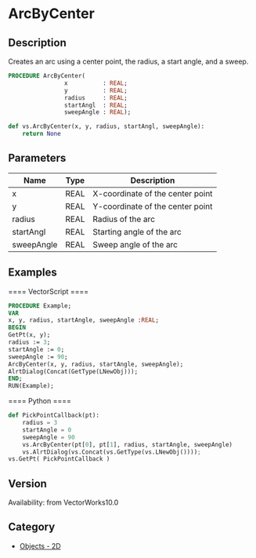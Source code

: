 # ArcByCenter

## Description
Creates an arc using a center point, the radius, a start angle, and a sweep.

```pascal
PROCEDURE ArcByCenter(
				x          : REAL;
				y          : REAL;
				radius     : REAL;
				startAngl  : REAL;
				sweepAngle : REAL);
```

```python
def vs.ArcByCenter(x, y, radius, startAngl, sweepAngle):
    return None
```

## Parameters
|Name|Type|Description|
|---|---|---|
|x|REAL|X-coordinate of the center point|
|y|REAL|Y-coordinate of the center point|
|radius|REAL|Radius of the arc|
|startAngl|REAL|Starting angle of the arc|
|sweepAngle|REAL|Sweep angle of the arc|

## Examples
==== VectorScript ====
```pascal
PROCEDURE Example;
VAR
x, y, radius, startAngle, sweepAngle :REAL;
BEGIN
GetPt(x, y);
radius := 3;
startAngle := 0;
sweepAngle := 90;
ArcByCenter(x, y, radius, startAngle, sweepAngle);
AlrtDialog(Concat(GetType(LNewObj)));
END;
RUN(Example);
```
==== Python ====
```python
def PickPointCallback(pt):
	radius = 3
	startAngle = 0
	sweepAngle = 90
	vs.ArcByCenter(pt[0], pt[1], radius, startAngle, sweepAngle)
	vs.AlrtDialog(vs.Concat(vs.GetType(vs.LNewObj())));
vs.GetPt( PickPointCallback )
```

## Version
Availability: from VectorWorks10.0

## Category
* [Objects - 2D](../Categories/Objects%20-%202D.md)

